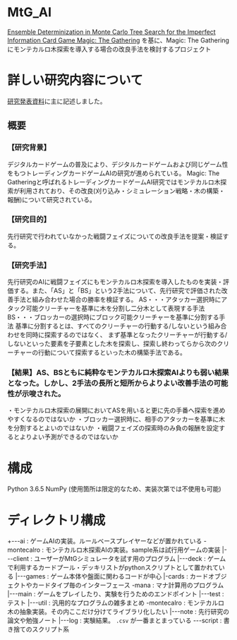 # MtG_AI

[Ensemble Determinization in Monte Carlo Tree Search for the Imperfect Information Card Game Magic: The Gathering](https://ieeexplore.ieee.org/document/6218176) を基に、Magic: The Gathering にモンテカルロ木探索を導入する場合の改良手法を検討するプロジェクト

# 詳しい研究内容について

[研究発表資料](./readme.pdf)に主に記述しました。

## 概要

### 【研究背景】

デジタルカードゲームの普及により、デジタルカードゲームおよび同じゲーム性をもつトレーディングカードゲームAIの研究が進められている。
Magic: The Gatheringと呼ばれるトレーディングカードゲームAI研究ではモンテカルロ木探索が利用されており、その改良(刈り込み・シミュレーション戦略・木の構築・報酬)について研究されている。

### 【研究目的】

先行研究で行われていなかった戦闘フェイズについての改良手法を提案・検証する。

### 【研究手法】

先行研究のAIに戦闘フェイズにもモンテカルロ木探索を導入したものを実装・評価する。また、「AS」と「BS」という2手法について、先行研究で評価された改善手法と組み合わせた場合の勝率を検証する。
AS・・・アタッカー選択時にアタック可能クリーチャーを基準に木を分割し二分木として表現する手法
BS・・・ブロッカーの選択時にブロック可能クリーチャーを基準に分割する手法
基準に分割するとは、すべてのクリーチャーの行動する/しないという組み合わせを同時に探索するのではなく、
まず基準となったクリーチャーが行動する/しないといった要素を子要素とした木を探索し、探索し終わってらから次のクリーチャーの行動について探索するといった木の構築手法である。

### 【結果】AS、BSともに純粋なモンテカルロ木探索AIよりも弱い結果となった。しかし、2手法の長所と短所からよりよい改善手法の可能性が示唆された。

・モンテカルロ木探索の展開においてASを用いると更に先の手番へ探索を進めやすくなるのではないか
・ブロッカー選択時に、相手のアタッカーを基準に木を分割するとよいのではないか
・戦闘フェイズの探索時のみ負の報酬を設定するとよりよい予測ができるのではないか

# 構成

Python 3.6.5
NumPy (使用箇所は限定的なため、実装次第では不使用も可能)

# ディレクトリ構成

+---ai         : ゲームAIの実装。ルールベースプレイヤーなどが置かれている
  \-montecalro : モンテカルロ木探索AIの実装。sample系は試行用ゲームの実装
|---client     : ユーザーがMtGシミュレータを試す用のプログラム
|---deck       : ゲームで利用するカードプール・デッキリストがpythonスクリプトとして置かれている
|---games      : ゲーム本体や盤面に関わるコードが中心
  |-cards      : カードオブジェクトやカードタイプ毎のインターフェース
  \-mana       : マナ計算用のプログラム
|---main       : ゲームをプレイしたり、実験を行うためのエンドポイント
|---test       : テスト
|---util       : 汎用的なプログラムの雑多まとめ
  \-montecalro : モンテカルロ木の抽象実装。その内ここだけ分けてライブラリ化したい
|---note       : 先行研究の論文や勉強ノート
|---log        : 実験結果。 `.csv` が一番まとまっている
\---script     : 書き捨てのスクリプト系
